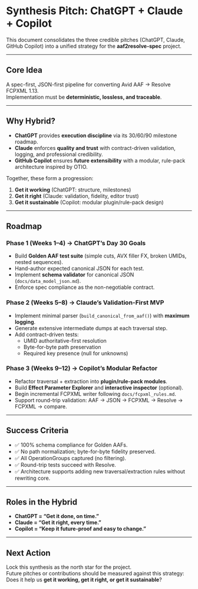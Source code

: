 # Synthesis Pitch: ChatGPT + Claude + Copilot

This document consolidates the three credible pitches (ChatGPT, Claude, GitHub Copilot) into a unified strategy for the **aaf2resolve-spec** project.

---

## Core Idea
A spec-first, JSON-first pipeline for converting Avid AAF → Resolve FCPXML 1.13.  
Implementation must be **deterministic, lossless, and traceable**.

---

## Why Hybrid?
- **ChatGPT** provides **execution discipline** via its 30/60/90 milestone roadmap.
- **Claude** enforces **quality and trust** with contract-driven validation, logging, and professional credibility.
- **GitHub Copilot** ensures **future extensibility** with a modular, rule-pack architecture inspired by OTIO.

Together, these form a progression:

1. **Get it working** (ChatGPT: structure, milestones)  
2. **Get it right** (Claude: validation, fidelity, editor trust)  
3. **Get it sustainable** (Copilot: modular plugin/rule-pack design)

---

## Roadmap

### Phase 1 (Weeks 1–4) → ChatGPT’s Day 30 Goals
- Build **Golden AAF test suite** (simple cuts, AVX filler FX, broken UMIDs, nested sequences).
- Hand-author expected canonical JSON for each test.
- Implement **schema validator** for canonical JSON (`docs/data_model_json.md`).
- Enforce spec compliance as the non-negotiable contract.

### Phase 2 (Weeks 5–8) → Claude’s Validation-First MVP
- Implement minimal parser (`build_canonical_from_aaf()`) with **maximum logging**.
- Generate extensive intermediate dumps at each traversal step.
- Add contract-driven tests:
  - UMID authoritative-first resolution
  - Byte-for-byte path preservation
  - Required key presence (null for unknowns)

### Phase 3 (Weeks 9–12) → Copilot’s Modular Refactor
- Refactor traversal + extraction into **plugin/rule-pack modules**.
- Build **Effect Parameter Explorer** and **interactive inspector** (optional).
- Begin incremental FCPXML writer following `docs/fcpxml_rules.md`.
- Support round-trip validation: AAF → JSON → FCPXML → Resolve → FCPXML → compare.

---

## Success Criteria
- ✅ 100% schema compliance for Golden AAFs.
- ✅ No path normalization; byte-for-byte fidelity preserved.
- ✅ All OperationGroups captured (no filtering).
- ✅ Round-trip tests succeed with Resolve.
- ✅ Architecture supports adding new traversal/extraction rules without rewriting core.

---

## Roles in the Hybrid
- **ChatGPT = “Get it done, on time.”**  
- **Claude = “Get it right, every time.”**  
- **Copilot = “Keep it future-proof and easy to change.”**

---

## Next Action
Lock this synthesis as the north star for the project.  
Future pitches or contributions should be measured against this strategy:  
Does it help us **get it working, get it right, or get it sustainable**?

